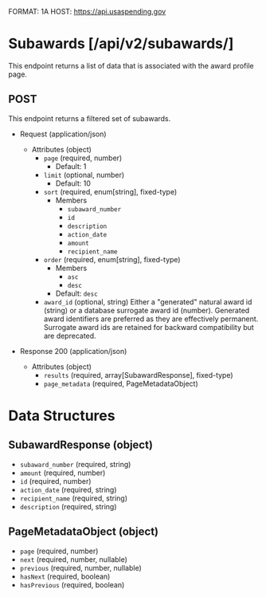 FORMAT: 1A
HOST: https://api.usaspending.gov

# Subawards [/api/v2/subawards/]

This endpoint returns a list of data that is associated with the award profile page.

## POST

This endpoint returns a filtered set of subawards.

+ Request (application/json)
    + Attributes (object)
        + `page` (required, number)
            + Default: 1
        + `limit` (optional, number)
            + Default: 10
        + `sort` (required, enum[string], fixed-type)
            + Members
                + `subaward_number`
                + `id`
                + `description`
                + `action_date`
                + `amount`
                + `recipient_name`
        + `order` (required, enum[string], fixed-type)
            + Members
                + `asc`
                + `desc`
            + Default: `desc`
        + `award_id` (optional, string)
            Either a "generated" natural award id (string) or a database surrogate award id (number).  Generated award identifiers are preferred as they are effectively permanent.  Surrogate award ids are retained for backward compatibility but are deprecated.
            
+ Response 200 (application/json)
    + Attributes (object)
        + `results` (required, array[SubawardResponse], fixed-type)
        + `page_metadata` (required, PageMetadataObject)

# Data Structures

## SubawardResponse (object)
+ `subaward_number` (required, string)
+ `amount` (required, number)
+ `id` (required, number)
+ `action_date` (required, string)
+ `recipient_name` (required, string)
+ `description` (required, string)

## PageMetadataObject (object)
+ `page` (required, number)
+ `next` (required, number, nullable)
+ `previous` (required, number, nullable)
+ `hasNext` (required, boolean)
+ `hasPrevious` (required, boolean)

